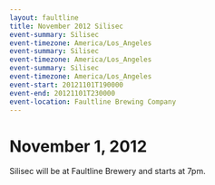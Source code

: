 ```yaml
---
layout: faultline
title: November 2012 Silisec
event-summary: Silisec
event-timezone: America/Los_Angeles
event-summary: Silisec
event-timezone: America/Los_Angeles
event-summary: Silisec
event-timezone: America/Los_Angeles
event-start: 20121101T190000
event-end: 20121101T230000
event-location: Faultline Brewing Company
---
```


# November 1, 2012

Silisec will be at Faultline Brewery and starts at 7pm.
